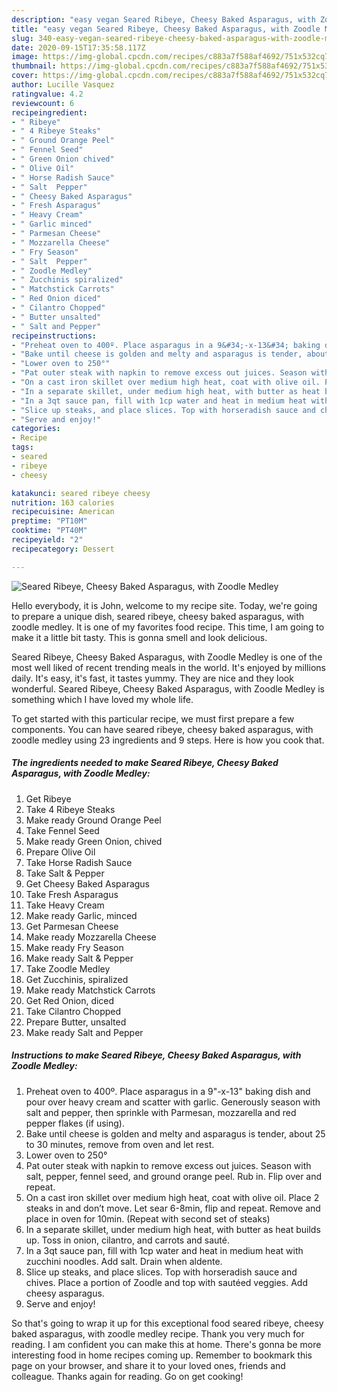 ```yaml
---
description: "easy vegan Seared Ribeye, Cheesy Baked Asparagus, with Zoodle Medley recipes | how long to bake Seared Ribeye, Cheesy Baked Asparagus, with Zoodle Medley"
title: "easy vegan Seared Ribeye, Cheesy Baked Asparagus, with Zoodle Medley recipes | how long to bake Seared Ribeye, Cheesy Baked Asparagus, with Zoodle Medley"
slug: 340-easy-vegan-seared-ribeye-cheesy-baked-asparagus-with-zoodle-medley-recipes-how-long-to-bake-seared-ribeye-cheesy-baked-asparagus-with-zoodle-medley
date: 2020-09-15T17:35:58.117Z
image: https://img-global.cpcdn.com/recipes/c883a7f588af4692/751x532cq70/seared-ribeye-cheesy-baked-asparagus-with-zoodle-medley-recipe-main-photo.jpg
thumbnail: https://img-global.cpcdn.com/recipes/c883a7f588af4692/751x532cq70/seared-ribeye-cheesy-baked-asparagus-with-zoodle-medley-recipe-main-photo.jpg
cover: https://img-global.cpcdn.com/recipes/c883a7f588af4692/751x532cq70/seared-ribeye-cheesy-baked-asparagus-with-zoodle-medley-recipe-main-photo.jpg
author: Lucille Vasquez
ratingvalue: 4.2
reviewcount: 6
recipeingredient:
- " Ribeye"
- " 4 Ribeye Steaks"
- " Ground Orange Peel"
- " Fennel Seed"
- " Green Onion chived"
- " Olive Oil"
- " Horse Radish Sauce"
- " Salt  Pepper"
- " Cheesy Baked Asparagus"
- " Fresh Asparagus"
- " Heavy Cream"
- " Garlic minced"
- " Parmesan Cheese"
- " Mozzarella Cheese"
- " Fry Season"
- " Salt  Pepper"
- " Zoodle Medley"
- " Zucchinis spiralized"
- " Matchstick Carrots"
- " Red Onion diced"
- " Cilantro Chopped"
- " Butter unsalted"
- " Salt and Pepper"
recipeinstructions:
- "Preheat oven to 400º. Place asparagus in a 9&#34;-x-13&#34; baking dish and pour over heavy cream and scatter with garlic. Generously season with salt and pepper, then sprinkle with Parmesan, mozzarella and red pepper flakes (if using)."
- "Bake until cheese is golden and melty and asparagus is tender, about 25 to 30 minutes, remove from oven and let rest."
- "Lower oven to 250°"
- "Pat outer steak with napkin to remove excess out juices. Season with salt, pepper, fennel seed, and ground orange peel. Rub in. Flip over and repeat."
- "On a cast iron skillet over medium high heat, coat with olive oil. Place 2 steaks in and don’t move. Let sear 6-8min, flip and repeat. Remove and place in oven for 10min. (Repeat with second set of steaks)"
- "In a separate skillet, under medium high heat, with butter as heat builds up. Toss in onion, cilantro, and carrots and sauté."
- "In a 3qt sauce pan, fill with 1cp water and heat in medium heat with zucchini noodles. Add salt. Drain when aldente."
- "Slice up steaks, and place slices. Top with horseradish sauce and chives. Place a portion of Zoodle and top with sautéed veggies. Add cheesy asparagus."
- "Serve and enjoy!"
categories:
- Recipe
tags:
- seared
- ribeye
- cheesy

katakunci: seared ribeye cheesy 
nutrition: 163 calories
recipecuisine: American
preptime: "PT10M"
cooktime: "PT40M"
recipeyield: "2"
recipecategory: Dessert

---
```



![Seared Ribeye, Cheesy Baked Asparagus, with Zoodle Medley](https://img-global.cpcdn.com/recipes/c883a7f588af4692/751x532cq70/seared-ribeye-cheesy-baked-asparagus-with-zoodle-medley-recipe-main-photo.jpg)

Hello everybody, it is John, welcome to my recipe site. Today, we're going to prepare a unique dish, seared ribeye, cheesy baked asparagus, with zoodle medley. It is one of my favorites food recipe. This time, I am going to make it a little bit tasty. This is gonna smell and look delicious.



Seared Ribeye, Cheesy Baked Asparagus, with Zoodle Medley is one of the most well liked of recent trending meals in the world. It's enjoyed by millions daily. It's easy, it's fast, it tastes yummy. They are nice and they look wonderful. Seared Ribeye, Cheesy Baked Asparagus, with Zoodle Medley is something which I have loved my whole life.


To get started with this particular recipe, we must first prepare a few components. You can have seared ribeye, cheesy baked asparagus, with zoodle medley using 23 ingredients and 9 steps. Here is how you cook that.

<!--inarticleads1-->

##### The ingredients needed to make Seared Ribeye, Cheesy Baked Asparagus, with Zoodle Medley:

1. Get  Ribeye
1. Take  4 Ribeye Steaks
1. Make ready  Ground Orange Peel
1. Take  Fennel Seed
1. Make ready  Green Onion, chived
1. Prepare  Olive Oil
1. Take  Horse Radish Sauce
1. Take  Salt &amp; Pepper
1. Get  Cheesy Baked Asparagus
1. Take  Fresh Asparagus
1. Take  Heavy Cream
1. Make ready  Garlic, minced
1. Get  Parmesan Cheese
1. Make ready  Mozzarella Cheese
1. Make ready  Fry Season
1. Make ready  Salt &amp; Pepper
1. Take  Zoodle Medley
1. Get  Zucchinis, spiralized
1. Make ready  Matchstick Carrots
1. Get  Red Onion, diced
1. Take  Cilantro Chopped
1. Prepare  Butter, unsalted
1. Make ready  Salt and Pepper




<!--inarticleads2-->

##### Instructions to make Seared Ribeye, Cheesy Baked Asparagus, with Zoodle Medley:

1. Preheat oven to 400º. Place asparagus in a 9&#34;-x-13&#34; baking dish and pour over heavy cream and scatter with garlic. Generously season with salt and pepper, then sprinkle with Parmesan, mozzarella and red pepper flakes (if using).
1. Bake until cheese is golden and melty and asparagus is tender, about 25 to 30 minutes, remove from oven and let rest.
1. Lower oven to 250°
1. Pat outer steak with napkin to remove excess out juices. Season with salt, pepper, fennel seed, and ground orange peel. Rub in. Flip over and repeat.
1. On a cast iron skillet over medium high heat, coat with olive oil. Place 2 steaks in and don’t move. Let sear 6-8min, flip and repeat. Remove and place in oven for 10min. (Repeat with second set of steaks)
1. In a separate skillet, under medium high heat, with butter as heat builds up. Toss in onion, cilantro, and carrots and sauté.
1. In a 3qt sauce pan, fill with 1cp water and heat in medium heat with zucchini noodles. Add salt. Drain when aldente.
1. Slice up steaks, and place slices. Top with horseradish sauce and chives. Place a portion of Zoodle and top with sautéed veggies. Add cheesy asparagus.
1. Serve and enjoy!




So that's going to wrap it up for this exceptional food seared ribeye, cheesy baked asparagus, with zoodle medley recipe. Thank you very much for reading. I am confident you can make this at home. There's gonna be more interesting food in home recipes coming up. Remember to bookmark this page on your browser, and share it to your loved ones, friends and colleague. Thanks again for reading. Go on get cooking!

